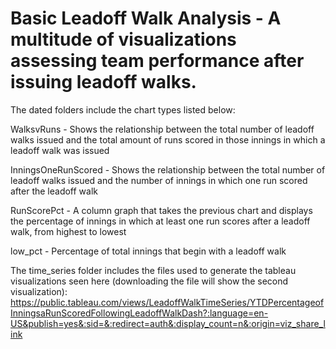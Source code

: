 # Basic Leadoff Walk Analysis - A multitude of visualizations assessing team performance after issuing leadoff walks. 

The dated folders include the chart types listed below:

WalksvRuns - Shows the relationship between the total number of leadoff walks issued and the total amount of runs scored in those innings in which a leadoff walk was issued

InningsOneRunScored - Shows the relationship between the total number of leadoff walks issued and the number of innings in which one run scored after the leadoff walk

RunScorePct - A column graph that takes the previous chart and displays the percentage of innings in which at least one run scores after a leadoff walk, from highest to lowest

low_pct - Percentage of total innings that begin with a leadoff walk


The time_series folder includes the files used to generate the tableau visualizations seen here (downloading the file will show the second visualization): https://public.tableau.com/views/LeadoffWalkTimeSeries/YTDPercentageofInningsaRunScoredFollowingLeadoffWalkDash?:language=en-US&publish=yes&:sid=&:redirect=auth&:display_count=n&:origin=viz_share_link

